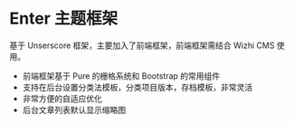 Enter 主题框架
===

基于 Unserscore 框架，主要加入了前端框架，前端框架需结合 Wizhi CMS 使用。

* 前端框架基于 Pure 的栅格系统和 Bootstrap 的常用组件
* 支持在后台设置分类法模板，分类项目版本，存档模板，非常灵活
* 非常方便的自适应优化
* 后台文章列表默认显示缩略图
